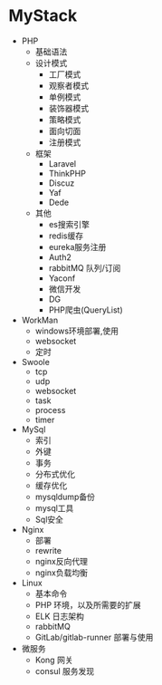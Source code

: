 # MyStack

* PHP  
    * 基础语法
    * 设计模式
        * 工厂模式
        * 观察者模式
        * 单例模式
        * 装饰器模式
        * 策略模式
        * 面向切面
        * 注册模式
    * 框架
        * Laravel
        * ThinkPHP
        * Discuz
        * Yaf
        * Dede
    * 其他
        * es搜索引擎
        * redis缓存
        * eureka服务注册
        * Auth2
        * rabbitMQ 队列/订阅
        * Yaconf
        * 微信开发
        * DG
        * PHP爬虫(QueryList)
* WorkMan 
   * windows环境部署,使用
   * websocket
   * 定时   
* Swoole
    * tcp  
    * udp
    * websocket
    * task
    * process
    * timer
* MySql
    * 索引
    * 外键
    * 事务
    * 分布式优化
    * 缓存优化
    * mysqldump备份
    * mysql工具
    * Sql安全
* Nginx
    * 部署
    * rewrite
    * nginx反向代理
    * nginx负载均衡
* Linux
    * 基本命令
    * PHP 环境，以及所需要的扩展
    * ELK 日志架构
    * rabbitMQ
    * GitLab/gitlab-runner 部署与使用
* 微服务
    * Kong 网关
    * consul 服务发现
    
